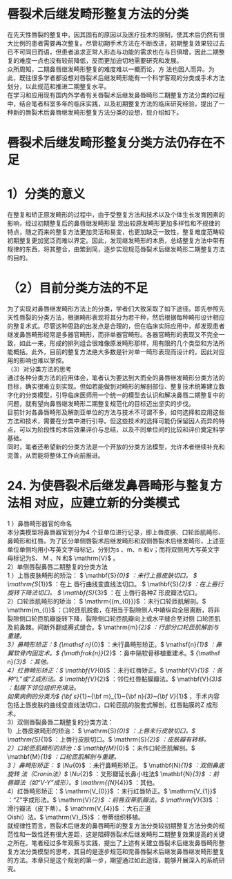 # 唇裂术后继发畸形整复方法的分类  
在先天性唇裂的整复中，因其固有的原因以及医疗技术的限制，使其术后仍然有很大比例的患者需要再次整复。尽管初期手术方法在不断改进，初期整复效果较过去已不可同日而语，但患者追求正常人形态与功能的需求也在与日俱增，因此二期整复的难度一点也没有较前降低，反而更加迫切地需要研究和发展。  
众所周知，二期鼻唇继发畸形整复的难度难以一概而论，方 法也因人而异。为此，既往很多学者都设想对唇裂术后继发畸形能有一个科学客观的分类或手术方法划分，以此规范和推进二期整复水平。  
在学习和应用现有国内外学者有关唇裂术后继发鼻唇畸形二期整复方法分类的过程中，结合笔者科室多年的临床实践，以及初期整复方法的临床研究经验，提出了一种新的唇裂术后鼻唇继发畸形整复方法分类的设想，现介绍如下。  
#  唇裂术后继发畸形整复分类方法仍存在不足  
# 1）分类的意义  
在整复和矫正原发畸形的过程中，由于受整复方法和技术以及个体生长发育因素的影响，经过初期整复后的鼻唇继发畸形呈 现出较原发畸形更加多样性和不规律的特点，随之而来的整复方法更加灵活和易变，也更加缺乏一致性，整复难度范畴较初期整复更加宽泛而难以界定。因此，发现继发畸形的本质，总结整复方法中带有规律的东西，将其整合，由繁到简，逐步实现规范唇裂术后继发畸形二期整复方法的目的。  
# （2）目前分类方法的不足  
为了实现对鼻唇继发畸形方法上的分类，学者们大致采取了如下途径。即先参照先天性唇裂的分类方法，根据畸形表现将其分为若干种，然后根据每种畸形设计相应的整复术式。尽管这种思路的出发点是合理的，但在临床实际应用中，却发现患者继发鼻唇畸形经常是多器官畸形，而非单器官畸形。各器官畸形的表现又不完全一致，如此一来，形成的排列组合很难像原发畸形那样，用有限的几个类型和方法所能概括。此外，目前的整复方法绝大多数是针对单一畸形表现而设计的，因此对应用的影响也难以掌控。  
（3）对分类方法的思考  
通过各种分类方法的应用体会，笔者认为要达到大而全的鼻唇继发畸形分类方法的目标，确实很难立刻实现。但如若能做到对畸形的解剖部位、整复技术统筹建立数字化的分类模型，引导临床医师用一个统一的模型去认识和解决鼻唇二期整复中的问题，就有望向鼻唇继发畸形二期整复规范化的目标迈出坚实的步伐。  
目前针对各鼻唇畸形及解剖亚单位的方法与技术不可谓不多，如何选择和应用这些方法和技术，需要在分类中进行引导。但这些技术的选择可能仍保留因人而异的特点，可以为阶段性的术后效果评价与总结，以及不同单位间的比较和评价奠定科学基础。  
同时，笔者还希望新的分类方法是一个开放的分类方法模型，允许术者继续补充和完善，从而能将整体工作向前推进。  
# 24. 为使唇裂术后继发鼻唇畸形与整复方法相 对应，应建立新的分类模式  
1 ）鼻唇畸形器官的命名  
本分类模型将鼻唇器官划分为4 个亚单位进行记录，即上唇皮肤、口轮匝肌畸形、鼻畸形和红唇。为了区分单侧唇裂术后继发畸形和双侧唇裂术后继发畸形，上述亚单位单侧均用小写英文字母标记，分别为s 、m、n 和v；而将双侧用大写英文字母标记为S、 M 、N 和$ \mathrm{V}$    。  
2）单侧唇裂鼻唇二期整复的分类方法  
1 ）上唇皮肤畸形的矫治： $ \mathbf{S}_{0}$     ：未行上唇皮肤切口。 $ \mathrm{S_{1}}$     ：在上 唇行曲线变直线法切口。 $ \mathbf{S}_{2}$     ：在上唇行旋转下降法切口。 $ \mathbf{S}_{3}$     ：在 上唇行各种Z 形皮瓣法切口。  
2）口轮匝肌畸形的矫治： $ \mathrm{{m_{0}}}$    ：未行口轮匝肌解剖。$ \mathrm{m_{l}}$    ：口轮匝肌脱套，在相当于裂隙侧人中嵴纵向全层离断，将非裂隙侧口轮匝肌瓣旋转下降，裂隙侧口轮匝肌瓣向上或水平缝合至对侧 口轮匝肌及前鼻棘。间断外翻或褥式缝合。$ \mathrm{m}_{2}$    ：行部分口轮匝肌解剖与重建。  
3）鼻畸形矫正：$ {\mathsf n}_{0}$    ：未行鼻畸形矫正。$ \mathsf{n}_{1}$    ：鼻翼软骨内固定术。$ {\mathfrak{n}}_{2}$    ：鼻中隔软骨移植重建术。$ {\mathsf n}_{3}$    ：其他。  
4）红唇畸形矫正：$ \mathbf{V}_{0}$    ：未行红唇矫正。$ \mathbf{V}_{1}$    ：各种“L”或“Z成形法。$ \mathbf{V}_{2}$    ：邻位红唇黏膜瓣法。$ \mathbf{V}_{3}$    ：黏膜下邻位组织充填法。  
如果病例的分类为$ {\bf s}_{1}~{\bf m}_{1}~{\bf n}_{3}~{\bf V}_{1}$    ，手术内容包括上唇皮肤的曲线变直线法切口，口轮匝肌的脱套式解剖，红唇黏膜的Z 成形术。  
3）双侧唇裂鼻唇二期整复的分类方法：  
1）上唇皮肤畸形的矫治： $ \mathrm{S}_{0}$    ：上唇未行皮肤切口。$ \mathrm{S}_{1}$    ：上唇行皮肤切口。$ \mathrm{S}_{2}$    ：皮肤瓣有转移。  
2）口轮匝肌畸形的矫治：$ \mathbf{M}_{0}$    ：未作口轮匝肌解剖。$ \mathbf{M}_{1}$    ：口轮匝肌解剖与重建。  
3 ）鼻畸形矫正： $ \Nu_{0}$     ：未行鼻畸形矫正。 $ \mathbf{N}_{1}$     ：双侧鼻底旋转 法（Cronin法）$ \Nu_{2}$    ：叉形瓣延长鼻小柱法$ \mathbf{N}_{3}$    ：前唇瓣法（如“V-Y”成形）。$ \mathrm{{N}_{4}}$    ：其他。  
4）红唇畸形矫正：$ \mathrm{V_{0}}$    ：未行红唇矫正。$ \mathrm{V_{1}}$    ：“Z”字成形法。$ \mathrm{V}_{2}$    ：前唇双蒂肌瓣法。$ \mathrm{V}_{3}$    ：滑行瓣法（皮下蒂）。$ \mathrm{V_{4}}$    ：大石正道  
Oishi）法。$ \mathrm{V}_{5}$    ：带蒂组织移植。  
就规律性而言，唇裂术后继发的鼻唇畸形的整复方法分类较初期整复方法分类的规范性和一致性还有很大差距，这是阻碍唇裂术后继发畸形二期整复效果提高的关键之所在。笔者经过多年观察与实践，提出了上述有关建立唇裂术后继发鼻唇畸形整复方法分类模型的思考，其目的是逐步规范和完善唇裂术后继发鼻唇继发畸形整复的方法。本章只是这个规划的第一步，期望通过如此途径，能够开展深入的系统研究。  